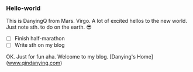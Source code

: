 ### Hello-world

This is DanyingQ from Mars. Virgo. A lot of excited hellos to the new world.
Just note sth. to do on the earth. :sunglasses:
-[ ] Finish half-marathon
-[ ] Write sth on my blog

OK. Just for fun aha.
Welcome to my blog. [Danying's Home] (www.qindanying.com)
